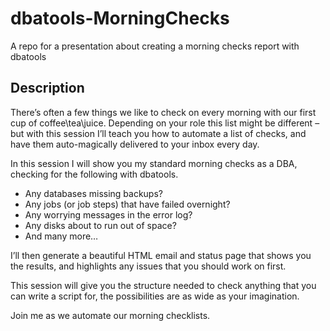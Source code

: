 # dbatools-MorningChecks
A repo for a presentation about creating a morning checks report with dbatools

## Description
There’s often a few things we like to check on every morning with our first cup of coffee\tea\juice. Depending on your role this list might be different – but with this session I’ll teach you how to automate a list of checks, and have them auto-magically delivered to your inbox every day.

In this session I will show you my standard morning checks as a DBA, checking for the following with dbatools.

- Any databases missing backups?
- Any jobs (or job steps) that have failed overnight?
- Any worrying messages in the error log?
- Any disks about to run out of space?
- And many more…

I’ll then generate a beautiful HTML email and status page that shows you the results, and highlights any issues that you should work on first.

This session will give you the structure needed to check anything that you can write a script for, the possibilities are as wide as your imagination.

Join me as we automate our morning checklists.
